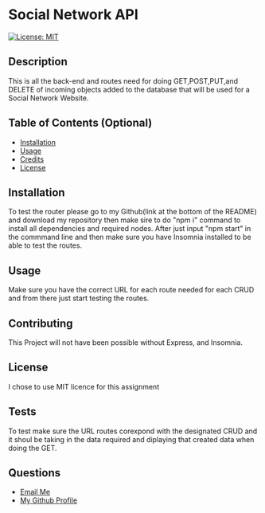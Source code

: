 # Social Network API

  [![License: MIT](https://img.shields.io/badge/License-MIT-yellow.svg)](https://opensource.org/licenses/MIT)

## Description

This is all the back-end and routes need for doing GET,POST,PUT,and DELETE of incoming objects added to the database that will be used for a Social Network Website.

## Table of Contents (Optional)


- [Installation](#installation)
- [Usage](#usage)
- [Credits](#credits)
- [License](#license)

## Installation

To test the router please go to my Github(link at the bottom of the README) and download my repository then make sire to do "npm i" command to install all dependencies and required nodes. After just input "npm start" in the commmand line and then make sure you have Insomnia installed to be able to test the routes.

## Usage

Make sure you have the correct URL for each route needed for each CRUD and from there just start testing the routes.    

## Contributing

This Project will not have been possible without Express, and Insomnia.

## License

I chose to use MIT licence for this assignment

## Tests

To test make sure the URL routes corexpond with the designated CRUD and it shoul be taking in the data required and diplaying that created data when doing the GET.

## Questions
<ul>
  <li> <a href='mailto://tavaresaxel95@gmail.com?subject="contact me"&body="Hello"'> Email Me </a></li>
  <li> <a href='https://github.com/tavaresaxel'> My Github Profile </a> </li>
</ul>
